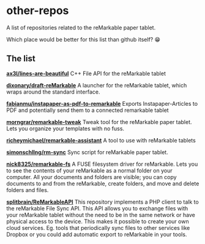 # other-repos
A list of repositories related to the reMarkable paper tablet.

Which place would be better for this list than github itself? :grin:

## The list

[**ax3l/lines-are-beautiful**](https://github.com/ax3l/lines-are-beautiful) C++ File API for the reMarkable tablet

[**dixonary/draft-reMarkable**](https://github.com/dixonary/draft-reMarkable) A launcher for the reMarkable tablet, which wraps around the standard interface.

[**fabianmu/instapaper-as-pdf-to-remarkable**](https://github.com/fabianmu/instapaper-as-pdf-to-remarkable) Exports Instapaper-Articles to PDF and potentially send them to a connected remarkable tablet

[**morngrar/remarkable-tweak**](https://github.com/morngrar/remarkable-tweak) Tweak tool for the reMarkable paper tablet. Lets you organize your templates with no fuss.

[**richeymichael/remarkable-assistant**](https://github.com/richeymichael/remarkable-assistant) A tool to use with reMarkable tablets

[**simonschllng/rm-sync**](https://github.com/simonschllng/rm-sync) Sync script for reMarkable paper tablet.

[**nick8325/remarkable-fs**](https://github.com/nick8325/remarkable-fs) A FUSE filesystem driver for reMarkable. Lets you to see the contents of your reMarkable as a normal folder on your computer. All your documents and folders are visible; you can copy documents to and from the reMarkable, create folders, and move and delete folders and files.

[**splitbrain/ReMarkableAPI**](https://github.com/splitbrain/ReMarkableAPI) This repository implements a PHP client to talk to the reMarkable File Sync API. This API allows you to exchange files with your reMarkable tablet without the need to be in the same network or have physical access to the device. This makes it possible to create your own cloud services. Eg. tools that periodically sync files to other services like Dropbox or you could add automatic export to reMarkable in your tools.
